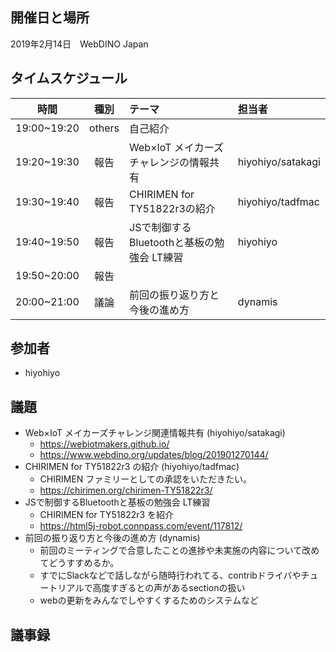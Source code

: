 ## 開催日と場所
2019年2月14日　WebDINO Japan

 ## タイムスケジュール
|時間|種別|テーマ|担当者|
|:----:|:----:|:----|:----|
|19:00~19:20|others|自己紹介||
|19:20~19:30|報告|Web×IoT メイカーズチャレンジの情報共有|hiyohiyo/satakagi|
|19:30~19:40|報告|CHIRIMEN for TY51822r3の紹介|hiyohiyo/tadfmac|
|19:40~19:50|報告|JSで制御するBluetoothと基板の勉強会 LT練習|hiyohiyo|
|19:50~20:00|報告|||
|20:00~21:00|議論|前回の振り返り方と今後の進め方|dynamis|

## 参加者
* hiyohiyo

## 議題
- Web×IoT メイカーズチャレンジ関連情報共有 (hiyohiyo/satakagi)
  - https://webiotmakers.github.io/
  - https://www.webdino.org/updates/blog/201901270144/
- CHIRIMEN for TY51822r3 の紹介 (hiyohiyo/tadfmac)
  - CHIRIMEN ファミリーとしての承認をいただきたい。
  - https://chirimen.org/chirimen-TY51822r3/
- JSで制御するBluetoothと基板の勉強会 LT練習
  - CHIRIMEN for TY51822r3 を紹介
  - https://html5j-robot.connpass.com/event/117812/
- 前回の振り返り方と今後の進め方 (dynamis)
  - 前回のミーティングで合意したことの進捗や未実施の内容について改めてどうすすめるか。
  - すでにSlackなどで話しながら随時行われてる、contribドライバやチュートリアルで高度すぎるとの声があるsectionの扱い
  - webの更新をみんなでしやすくするためのシステムなど

## 議事録
